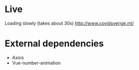 # Live
Loading slowly (takes about 30s)
http://www.covidsverige.ml/


# External dependencies
- Axios
- Vue-number-animation